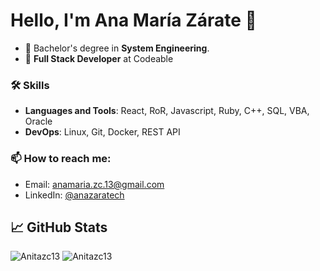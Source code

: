 # Hello, I'm Ana María Zárate 👋

- 🔭 Bachelor's degree in **System Engineering**. 
- 🌱 **Full Stack Developer** at Codeable

### 🛠️ Skills 
- **Languages and Tools**:  React, RoR, Javascript, Ruby, C++, SQL, VBA, Oracle
- **DevOps**:   Linux, Git, Docker, REST API

<!--
### 🌱 My latest projects
- [maximousblk/probot-nextjs-starter](https://github.com/maximousblk/probot-nextjs-starter) - Starter template to build GitHub Apps with Probot and NextJS.
- [maximousblk/gh-fire](https://github.com/maximousblk/gh-fire) - 🔥 Save Your Code in an Emergency
- [maximousblk/wave](https://github.com/maximousblk/wave) - Vanity Arweave Wallet Generator
- [maximousblk/dotfiles](https://github.com/maximousblk/dotfiles) - My dotfiles
- [maximousblk/status](https://github.com/maximousblk/status) - 📈 Uptime monitor and status page for Maximous Black, powered by @upptime
-->
### 📫 How to reach me:

- Email: [anamaria.zc.13@gmail.com](mailto:anamaria.zc.13@gmail.com)
- LinkedIn: [@anazaratech](https://www.linkedin.com/in/anazaratech/)

## &#x1f4c8; GitHub Stats

<img src="https://github-readme-stats.vercel.app/api/top-langs/?username=Anitazc13&layout=compact" alt="Anitazc13" />
<img src="https://github-readme-stats.vercel.app/api?username=Anitazc13&count_private=trues&show_icons=true&hide=contribs,prs" alt="Anitazc13" />
